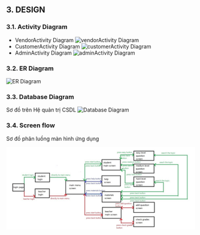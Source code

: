 ## 3. DESIGN

### 3.1. Activity Diagram
  - VendorActivity Diagram
![vendorActivity Diagram](https://github.com/FuuToru/23_Ecommerce/assets/128732306/46e6a5d9-f604-48ad-a7b3-428f042a730a)
  - CustomerActivity Diagram
![customerActivity Diagram](https://github.com/FuuToru/23_Ecommerce/assets/128732306/09c3e2b1-3e42-40b6-a130-c62be5fe5f3f)
  - AdminActivity Diagram
![adminActivity Diagram](https://github.com/FuuToru/23_Ecommerce/assets/128732306/c7e39983-b2f7-4286-be0a-972de23f82f1)

### 3.2. ER Diagram
![ER Diagram](https://github.com/FuuToru/23_Ecommerce/assets/128732306/06de72af-bc28-4092-9af2-1da89195e65c)


### 3.3. Database Diagram

Sơ đồ trên Hệ quản trị CSDL
![Database Diagram](https://github.com/FuuToru/23_Ecommerce/assets/128732306/55c9b6a2-8143-4bcd-9e5d-d33086e1b5ff)


### 3.4. Screen flow

Sơ đồ phân luồng màn hình ứng dụng

![Sơ đồ luồng màn hinh](./images/screen-flow.png)
